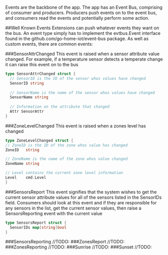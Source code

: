Events are the backbone of the app.  The app has an Event Bus, comprising of consumer and producers.  Producers push events on to the event bus, and consumers read the events and potentially perform some action.

##Well Known Events
Extensions can push whatever events they want on the bus.  An event type simply has to implement the evtbus.Event interface found in the github.com/go-home-iot/event-bus package.  As well as custom events, there are common events:

###SensorAttrChanged
This event is raised when a sensor attribute value changed.  For example, if a temperature sensor detects a temperate change it can raise this event on to the bus
```go
type SensorAttrChanged struct {
  // SensorID is the ID of the sensor whos values have changed
  SensorID string
  
  // SensorName is the name of the sensor whos values have changed
  SensorName string
  
  // Information on the attribute that changed
  Attr SensorAttr
}
```
###ZoneLevelChanged
This event is raised when a zones level has changed
```go
type ZoneLevelChanged struct {
// ZoneID is the ID of the zone whos value has changed
ZoneID   string

// ZoneName is the name of the zone whos value changed
ZoneName string

// Level contains the current zone level information
Level    cmd.Level
}
```
###SensorsReport
This event signifies that the system wishes to get the current sensor attribute values for all of the sensors listed in the SensorIDs field.  Consumers should look at this event and if they are responsible for any sensors in the list, get the current sensor values, then raise a SensorsReporting event with the current value
```go
type SensorsReport struct {
  SensorIDs map[string]bool
}
```
###SensorsReporting
//TODO:
###ZonesReport
//TODO:
###ZonesReporting
//TODO:
###Sunrise
//TODO:
###Sunset
//TODO:

